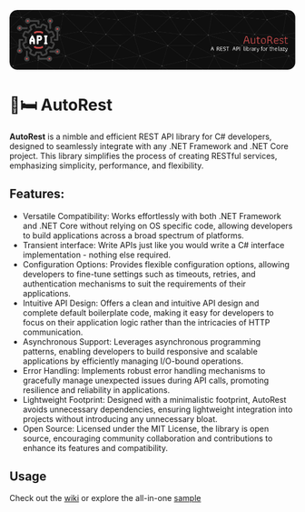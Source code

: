 ![Header](/res/github-header-image.png)

# 🚗🛏️ AutoRest

**AutoRest** is a nimble and efficient REST API library for C# developers, designed to seamlessly integrate with any .NET Framework and .NET Core project. This library simplifies the process of creating RESTful services, emphasizing simplicity, performance, and flexibility.

## Features:

* Versatile Compatibility: Works effortlessly with both .NET Framework and .NET Core without relying on OS specific code, allowing developers to build applications across a broad spectrum of platforms.
* Transient interface: Write APIs just like you would write a C# interface implementation - nothing else required.
* Configuration Options: Provides flexible configuration options, allowing developers to fine-tune settings such as timeouts, retries, and authentication mechanisms to suit the requirements of their applications.
* Intuitive API Design: Offers a clean and intuitive API design and complete default boilerplate code, making it easy for developers to focus on their application logic rather than the intricacies of HTTP communication.
* Asynchronous Support: Leverages asynchronous programming patterns, enabling developers to build responsive and scalable applications by efficiently managing I/O-bound operations.
* Error Handling: Implements robust error handling mechanisms to gracefully manage unexpected issues during API calls, promoting resilience and reliability in applications.
* Lightweight Footprint: Designed with a minimalistic footprint, AutoRest avoids unnecessary dependencies, ensuring lightweight integration into projects without introducing any unnecessary bloat.
* Open Source: Licensed under the MIT License, the library is open source, encouraging community collaboration and contributions to enhance its features and compatibility.

## Usage

Check out the [wiki](./wiki) or explore the all-in-one [sample](./tree/main/src/Sample)
